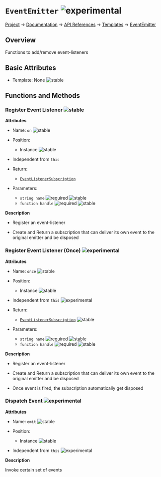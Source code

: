 # `EventEmitter` ![experimental]
[Project](https://github.com/ksxatompackages/quick-spawn) → [Documentation](../..) → [API References](..) → [Templates](.) → [EventEmitter](./event-emitter.md)

## Overview

Functions to add/remove event-listeners

## Basic Attributes

* Template: None ![stable]

## Functions and Methods

### Register Event Listener ![stable]

**Attributes**

* Name: `on` ![stable]

* Position:
  - Instance ![stable]

* Independent from `this`

* Return:
  - [`EventListenerSubscription`](./event-listener-subscription.md)

* Parameters:
  - `string name` ![required] ![stable]
  - `function handle` ![required] ![stable]

**Description**

* Register an event-listener

* Create and Return a subscription that can deliver its own event to the original emitter and be disposed

### Register Event Listener (Once) ![experimental]

**Attributes**

* Name: `once` ![stable]

* Position:
  - Instance ![stable]

* Independent from `this` ![experimental]

* Return:
  - [`EventListenerSubscription`](./event-listener-subscription.md) ![stable]

* Parameters:
  - `string name` ![required] ![stable]
  - `function handle` ![required] ![stable]

**Description**

* Register an event-listener

* Create and Return a subscription that can deliver its own event to the original emitter and be disposed

* Once event is fired, the subscription automatically get disposed

### Dispatch Event ![experimental]

**Attributes**

* Name: `emit` ![stable]

* Position:
  - Instance ![stable]

* Independent from `this` ![experimental]

**Description**

Invoke certain set of events

[fixed]: https://cdn.rawgit.com/ksxatompackages/quick-spawn.images.releases/v0.1.0/src/fixed.svg
[stable]: https://cdn.rawgit.com/ksxatompackages/quick-spawn.images.releases/v0.1.0/src/stable.svg
[experimental]: https://cdn.rawgit.com/ksxatompackages/quick-spawn.images.releases/v0.1.0/src/experimental.svg
[deprecated]: https://cdn.rawgit.com/ksxatompackages/quick-spawn.images.releases/v0.1.0/src/deprecated.svg
[required]: https://cdn.rawgit.com/ksxatompackages/quick-spawn.images.releases/v0.1.0/src/required.svg
[optional]: https://cdn.rawgit.com/ksxatompackages/quick-spawn.images.releases/v0.1.0/src/optional.svg
